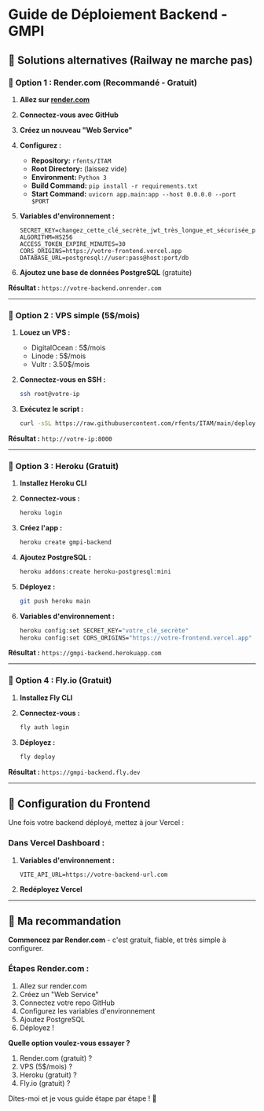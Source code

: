 # Guide de Déploiement Backend - GMPI

## 🎯 Solutions alternatives (Railway ne marche pas)

### 🥇 **Option 1 : Render.com (Recommandé - Gratuit)**

1. **Allez sur [render.com](https://render.com)**
2. **Connectez-vous avec GitHub**
3. **Créez un nouveau "Web Service"**
4. **Configurez :**
   - **Repository:** `rfents/ITAM`
   - **Root Directory:** (laissez vide)
   - **Environment:** `Python 3`
   - **Build Command:** `pip install -r requirements.txt`
   - **Start Command:** `uvicorn app.main:app --host 0.0.0.0 --port $PORT`

5. **Variables d'environnement :**
   ```
   SECRET_KEY=changez_cette_clé_secrète_jwt_très_longue_et_sécurisée_pour_production
   ALGORITHM=HS256
   ACCESS_TOKEN_EXPIRE_MINUTES=30
   CORS_ORIGINS=https://votre-frontend.vercel.app
   DATABASE_URL=postgresql://user:pass@host:port/db
   ```

6. **Ajoutez une base de données PostgreSQL** (gratuite)

**Résultat :** `https://votre-backend.onrender.com`

---

### 🥈 **Option 2 : VPS simple (5$/mois)**

1. **Louez un VPS :**
   - DigitalOcean : 5$/mois
   - Linode : 5$/mois
   - Vultr : 3.50$/mois

2. **Connectez-vous en SSH :**
   ```bash
   ssh root@votre-ip
   ```

3. **Exécutez le script :**
   ```bash
   curl -sSL https://raw.githubusercontent.com/rfents/ITAM/main/deploy-backend-vps.sh | bash
   ```

**Résultat :** `http://votre-ip:8000`

---

### 🥉 **Option 3 : Heroku (Gratuit)**

1. **Installez Heroku CLI**
2. **Connectez-vous :**
   ```bash
   heroku login
   ```

3. **Créez l'app :**
   ```bash
   heroku create gmpi-backend
   ```

4. **Ajoutez PostgreSQL :**
   ```bash
   heroku addons:create heroku-postgresql:mini
   ```

5. **Déployez :**
   ```bash
   git push heroku main
   ```

6. **Variables d'environnement :**
   ```bash
   heroku config:set SECRET_KEY="votre_clé_secrète"
   heroku config:set CORS_ORIGINS="https://votre-frontend.vercel.app"
   ```

**Résultat :** `https://gmpi-backend.herokuapp.com`

---

### 🏅 **Option 4 : Fly.io (Gratuit)**

1. **Installez Fly CLI**
2. **Connectez-vous :**
   ```bash
   fly auth login
   ```

3. **Déployez :**
   ```bash
   fly deploy
   ```

**Résultat :** `https://gmpi-backend.fly.dev`

---

## 🔧 Configuration du Frontend

Une fois votre backend déployé, mettez à jour Vercel :

### Dans Vercel Dashboard :
1. **Variables d'environnement :**
   ```
   VITE_API_URL=https://votre-backend-url.com
   ```

2. **Redéployez Vercel**

---

## 🎯 Ma recommandation

**Commencez par Render.com** - c'est gratuit, fiable, et très simple à configurer.

### Étapes Render.com :
1. Allez sur render.com
2. Créez un "Web Service"
3. Connectez votre repo GitHub
4. Configurez les variables d'environnement
5. Ajoutez PostgreSQL
6. Déployez !

**Quelle option voulez-vous essayer ?**

1. Render.com (gratuit) ?
2. VPS (5$/mois) ?
3. Heroku (gratuit) ?
4. Fly.io (gratuit) ?

Dites-moi et je vous guide étape par étape ! 🚀
